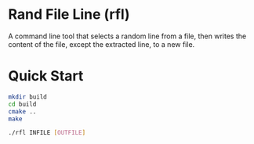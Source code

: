 # Rand File Line (rfl)

A command line tool that selects a random line from a file, then writes the content of the file, except the
extracted line, to a new file.

# Quick Start
```bash
mkdir build
cd build
cmake ..
make

./rfl INFILE [OUTFILE]
```
